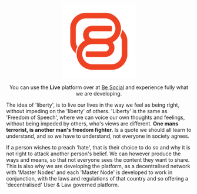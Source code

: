 <p align="center">
  <a href="https://besochill.net/" target="blank"><img src="assets/images/logo/icon.png" width="200" alt="Nest Logo" /></a>
</p>

<p align="center">You can use the <strong>Live</strong> platform over at <a href="https://besochill.net">Be Social</a> and experience fully what we are developing.</p>

<p>The idea of 'liberty', is to live our lives in the way we feel as being right, without impeding on the 'liberty' of others. 'Liberty' is the same as 'Freedom of Speech', 
where we can voice our own thoughts and feelings, without being impeded by others, who's views are different. <strong>One mans terrorist, is another man's freedom fighter.</strong> Is a 
quote we should all learn to understand, and so we have to understand, not everyone in society agrees.</p>

<p>If a person wishes to preach 'hate', that is their choice to do so and why it is not right to attack another person's belief. We can however produce the ways and
means, so that not everyone sees the content they want to share. This is also why we are developing the platform, as a decentralised network with 'Master Nodes' and each
'Master Node' is developed to work in conjunction, with the laws and regulations of that country and so offering a 'decentralised' User & Law governed platform.</p>
